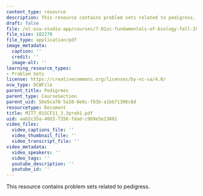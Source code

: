 ```yaml
---
content_type: resource
description: This resource contains problem sets related to pedigress.
draft: false
file: /ol-ocw-studio-app/courses/7-01sc-fundamentals-of-biology-fall-2011/aab2c35a40d37356fdadc9b9e5e23861_MIT7_01SCF11_3.3prob1.pdf
file_size: 182270
file_type: application/pdf
image_metadata:
  caption: ''
  credit: ''
  image-alt: ''
learning_resource_types:
- Problem Sets
license: https://creativecommons.org/licenses/by-nc-sa/4.0/
ocw_type: OCWFile
parent_title: Pedigrees
parent_type: CourseSection
parent_uid: 56e5ca78-5a28-8e6c-f93b-a1bb71306c8d
resourcetype: Document
title: MIT7_01SCF11_3.3prob1.pdf
uid: aab2c35a-40d3-7356-fdad-c9b9e5e23861
video_files:
  video_captions_file: ''
  video_thumbnail_file: ''
  video_transcript_file: ''
video_metadata:
  video_speakers: ''
  video_tags: ''
  youtube_description: ''
  youtube_id: ''
---
```

This resource contains problem sets related to pedigress.